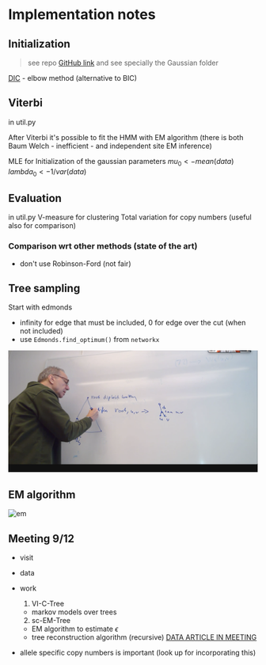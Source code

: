 # Implementation notes

## Initialization
> see repo [GitHub link](https://github.com/negar7918/CopyMix/tree/master) and see specially the Gaussian folder

[DIC](https://en.wikipedia.org/wiki/Deviance_information_criterion) - elbow method (alternative to BIC)
## Viterbi
in util.py

After Viterbi it's possible to fit the HMM with EM algorithm (there is both Baum Welch - inefficient - and independent site EM inference)

MLE for Initialization of the gaussian parameters
$mu_0 <- mean(data)$
$lambda_0 <- 1 / var(data)$ 


## Evaluation
in util.py
V-measure for clustering
Total variation for copy numbers (useful also for comparison)

### Comparison wrt other methods (state of the art)
- don't use Robinson-Ford (not fair)

## Tree sampling

Start with edmonds
- infinity for edge that must be included, 0 for edge over the cut (when not included)
- use `Edmonds.find_optimum()` from `networkx`

![lca](img/least_common_ancestors.png)

## EM algorithm
![em](img/em.png)

## Meeting 9/12

- visit
- data
- work
  1. VI-C-Tree
    - markov models over trees
  2. sc-EM-Tree
    - EM algorithm to estimate $\epsilon$
    - tree reconstruction algorithm (recursive)
[DATA ARTICLE IN MEETING](https://www.nature.com/articles/s41586-022-05249-0)

- allele specific copy numbers is important (look up for incorporating this)
